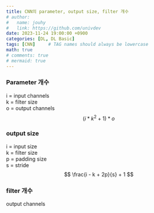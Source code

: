 ```yaml
---
title: CNN의 parameter, output size, filter 개수
# author:
#   name: jouhy
#   link: https://github.com/univdev
date: 2023-11-24 19:00:00 +0900
categories: [DL, DL Basic]
tags: [CNN]     # TAG names should always be lowercase
math: true
# comments: true
# mermaid: true
---
```


### **Parameter 개수**
i = input channels   
k = filter size   
o = output channels   
$$
(i * k^2 + 1) * o
$$   

### **output size**
i = input size   
k = filter size   
p = padding size   
s = stride   
$$
\frac{i - k + 2p}{s} + 1
$$   

### **filter 개수**
output channels
